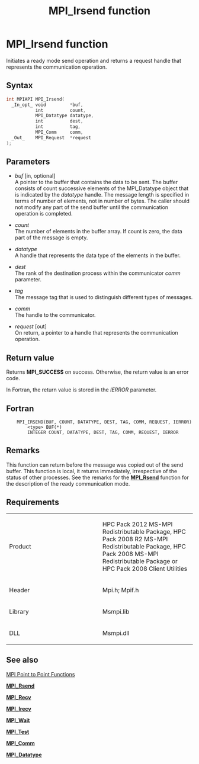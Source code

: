﻿---
title: MPI_Irsend function
TOCTitle: MPI_Irsend function
ms:assetid: be8e193d-4341-4f20-aa31-40c9640a8bca
ms:mtpsurl: https://msdn.microsoft.com/en-us/library/Dn473426(v=VS.85)
ms:contentKeyID: 59360962
ms.date: 03/28/2018
mtps_version: v=VS.85
f1_keywords:
- MPI_IRSEND
- mpif/MPI_Irsend
- mpi/MPI_IRSEND
dev_langs:
- C++
- C
api_location:
- Msmpi.dll
api_name:
- MPI_Irsend
api_type:
- DLLExport
product:
- Windows
topic_type:
- apiref
- kbSyntax
product_family_name: VS
ROBOTS: INDEX,FOLLOW
---

# MPI\_Irsend function

Initiates a ready mode send operation and returns a request handle that represents the communication operation.

## Syntax

``` c++
int MPIAPI MPI_Irsend(
  _In_opt_ void         *buf,
           int          count,
           MPI_Datatype datatype,
           int          dest,
           int          tag,
           MPI_Comm     comm,
  _Out_    MPI_Request  *request
);
```

## Parameters

  - *buf* \[in, optional\]  
    A pointer to the buffer that contains the data to be sent. The buffer consists of count successive elements of the MPI\_Datatype object that is indicated by the *datatype* handle. The message length is specified in terms of number of elements, not in number of bytes. The caller should not modify any part of the send buffer until the communication operation is completed.

  - *count*  
    The number of elements in the buffer array. If count is zero, the data part of the message is empty.

  - *datatype*  
    A handle that represents the data type of the elements in the buffer.

  - *dest*  
    The rank of the destination process within the communicator *comm* parameter.

  - *tag*  
    The message tag that is used to distinguish different types of messages.

  - *comm*  
    The handle to the communicator.

  - *request* \[out\]  
    On return, a pointer to a handle that represents the communication operation.

## Return value

Returns **MPI\_SUCCESS** on success. Otherwise, the return value is an error code.

In Fortran, the return value is stored in the *IERROR* parameter.

## Fortran

``` FORTRAN
    MPI_IRSEND(BUF, COUNT, DATATYPE, DEST, TAG, COMM, REQUEST, IERROR)
        <type> BUF(*)
        INTEGER COUNT, DATATYPE, DEST, TAG, COMM, REQUEST, IERROR
```

## Remarks

This function can return before the message was copied out of the send buffer. This function is local, it returns immediately, irrespective of the status of other processes. See the remarks for the [**MPI\_Rsend**](mpi-rsend-function.md) function for the description of the ready communication mode.

## Requirements

<table>
<colgroup>
<col style="width: 50%" />
<col style="width: 50%" />
</colgroup>
<tbody>
<tr class="odd">
<td><p>Product</p></td>
<td><p>HPC Pack 2012 MS-MPI Redistributable Package, HPC Pack 2008 R2 MS-MPI Redistributable Package, HPC Pack 2008 MS-MPI Redistributable Package or HPC Pack 2008 Client Utilities</p></td>
</tr>
<tr class="even">
<td><p>Header</p></td>
<td>Mpi.h;
Mpif.h</td>
</tr>
<tr class="odd">
<td><p>Library</p></td>
<td>Msmpi.lib</td>
</tr>
<tr class="even">
<td><p>DLL</p></td>
<td>Msmpi.dll</td>
</tr>
</tbody>
</table>


## See also

[MPI Point to Point Functions](mpi-point-to-point-functions.md)

[**MPI\_Rsend**](mpi-rsend-function.md)

[**MPI\_Recv**](mpi-recv-function.md)

[**MPI\_Irecv**](mpi-irecv-function.md)

[**MPI\_Wait**](mpi-wait-function.md)

[**MPI\_Test**](mpi-test-function.md)

[**MPI\_Comm**](mpi-comm-enumeration.md)

[**MPI\_Datatype**](mpi-datatype-enumeration.md)

